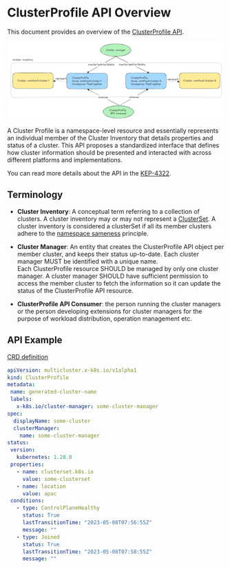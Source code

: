# ClusterProfile API Overview

This document provides an overview of the [ClusterProfile API](https://github.com/kubernetes-sigs/cluster-inventory-api?tab=readme-ov-file#cluster-profile-api).

![Alt](../images/cluster-profile-api.png "ClusterProfile API")

A Cluster Profile is a namespace-level resource and essentially represents an individual member of the Cluster Inventory
that details properties and status of a cluster. This API proposes a standardized interface that defines how cluster information should be presented
and interacted with across different platforms and implementations.

You can read more details about the API in the [KEP-4322](https://github.com/kubernetes/enhancements/blob/master/keps/sig-multicluster/4322-cluster-inventory/README.md).

## Terminology

- **Cluster Inventory**: A conceptual term referring to a collection of clusters. A cluster inventory may or may not represent
a [ClusterSet](../api-types/cluster-set.md). A cluster inventory is considered a clusterSet if all its member clusters adhere to the 
[namespace sameness](https://github.com/kubernetes/community/blob/master/sig-multicluster/namespace-sameness-position-statement.md) principle.

- **Cluster Manager**: An entity that creates the ClusterProfile API object per member cluster,
  and keeps their status up-to-date. Each cluster manager MUST be identified with a unique name.  
  Each ClusterProfile resource SHOULD be managed by only one cluster manager. A cluster manager SHOULD
  have sufficient permission to access the member cluster to fetch the information so it can update the status
  of the ClusterProfile API resource.

- **ClusterProfile API Consumer**: the person running the cluster managers
  or the person developing extensions for cluster managers for the purpose of
  workload distribution, operation management etc.

## API Example

[CRD definition](https://github.com/kubernetes-sigs/cluster-inventory-api/blob/main/config/crd/bases/multicluster.x-k8s.io_clusterprofiles.yaml)

```yaml
apiVersion: multicluster.x-k8s.io/v1alpha1
kind: ClusterProfile
metadata:
 name: generated-cluster-name
 labels:
   x-k8s.io/cluster-manager: some-cluster-manager
spec:
  displayName: some-cluster
  clusterManager:
    name: some-cluster-manager
status:
 version:
   kubernetes: 1.28.0
 properties:
   - name: clusterset.k8s.io
     value: some-clusterset
   - name: location
     value: apac
 conditions:
   - type: ControlPlaneHealthy
     status: True
     lastTransitionTime: "2023-05-08T07:56:55Z"
     message: ""
   - type: Joined
     status: True
     lastTransitionTime: "2023-05-08T07:58:55Z"
     message: ""
```
